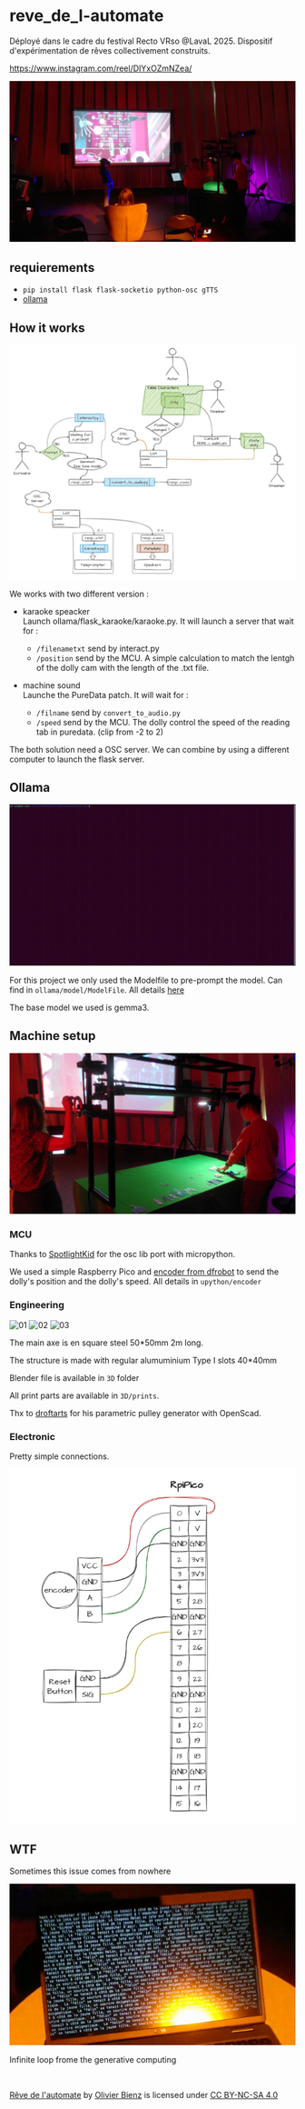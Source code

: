 # reve_de_l-automate
Déployé dans le cadre du festival Recto VRso @LavaL 2025. Dispositif d'expérimentation de rêves collectivement construits.

https://www.instagram.com/reel/DIYxOZmNZea/

![cover](utils/mons_01.jpg)

## requierements

- `pip install flask flask-socketio python-osc gTTS`
- [ollama](https://ollama.com/)

## How it works

![diam](utils/diag_interact.png)

We works with two different version : 

- karaoke speacker\
Launch ollama/flask_karaoke/karaoke.py. It will launch a server that wait for :
    - `/filenametxt` send by interact.py
    - `/position` send by the MCU. A simple calculation to match the lentgh of the dolly cam with the length of the .txt file.

- machine sound\
Launche the PureData patch. It will wait for : 
    - `/filname` send by `convert_to_audio.py`
    - `/speed` send by the MCU. The dolly control the speed of the reading tab in puredata. (clip from -2 to 2)

The both solution need a OSC server. We can combine by using a different computer to launch the flask server. 

## Ollama

![generating](utils/generating.gif)

For this project we only used the Modelfile to pre-prompt the model. Can find in `ollama/model/ModelFile`. All details [here](https://github.com/ollama/ollama/blob/main/docs/modelfile.md)

The base model we used is gemma3.

## Machine setup

![machine](utils/mons_02.jpg)

### MCU

Thanks to [SpotlightKid](https://github.com/SpotlightKid/micropython-osc) for the osc lib port with micropython.

We used a simple Raspberry Pico and [encoder from dfrobot](https://wiki.dfrobot.com/Incremental_Photoelectric_Rotary_Encoder_-_400P_R_SKU__SEN0230) to send the dolly's position and the dolly's speed. All details in `upython/encoder`

### Engineering

![01](/utils/3d-01.png)
![02](/utils/3d-02.png)
![03](/utils/3d-03.png)

The main axe is en square steel 50*50mm 2m long.

The structure is made with regular alumuminium Type I slots 40*40mm

Blender file is available in `3D` folder

All print parts are available in `3D/prints`.

Thx to [droftarts](https://www.thingiverse.com/droftarts/designs) for his parametric pulley generator with OpenScad.

### Electronic

Pretty simple connections.

![wiring](utils/wiring.png)

## WTF

Sometimes this issue comes from nowhere

![shining](utils/shining.gif)

Infinite loop frome the generative computing

<br/>

 <p xmlns:cc="http://creativecommons.org/ns#" xmlns:dct="http://purl.org/dc/terms/"><a property="dct:title" rel="cc:attributionURL" href="https://github.com/lan-ensad/reve_de_l-automate">Rêve de l'automate</a> by <a rel="cc:attributionURL dct:creator" property="cc:attributionName" href="https://github.com/lan-ensad">Olivier Bienz</a> is licensed under <a href="https://creativecommons.org/licenses/by-nc-sa/4.0/?ref=chooser-v1" target="_blank" rel="license noopener noreferrer" style="display:inline-block;">CC BY-NC-SA 4.0<img style="height:22px!important;margin-left:3px;vertical-align:text-bottom;" src="https://mirrors.creativecommons.org/presskit/icons/cc.svg?ref=chooser-v1" alt=""><img style="height:22px!important;margin-left:3px;vertical-align:text-bottom;" src="https://mirrors.creativecommons.org/presskit/icons/by.svg?ref=chooser-v1" alt=""><img style="height:22px!important;margin-left:3px;vertical-align:text-bottom;" src="https://mirrors.creativecommons.org/presskit/icons/nc.svg?ref=chooser-v1" alt=""><img style="height:22px!important;margin-left:3px;vertical-align:text-bottom;" src="https://mirrors.creativecommons.org/presskit/icons/sa.svg?ref=chooser-v1" alt=""></a></p> 

